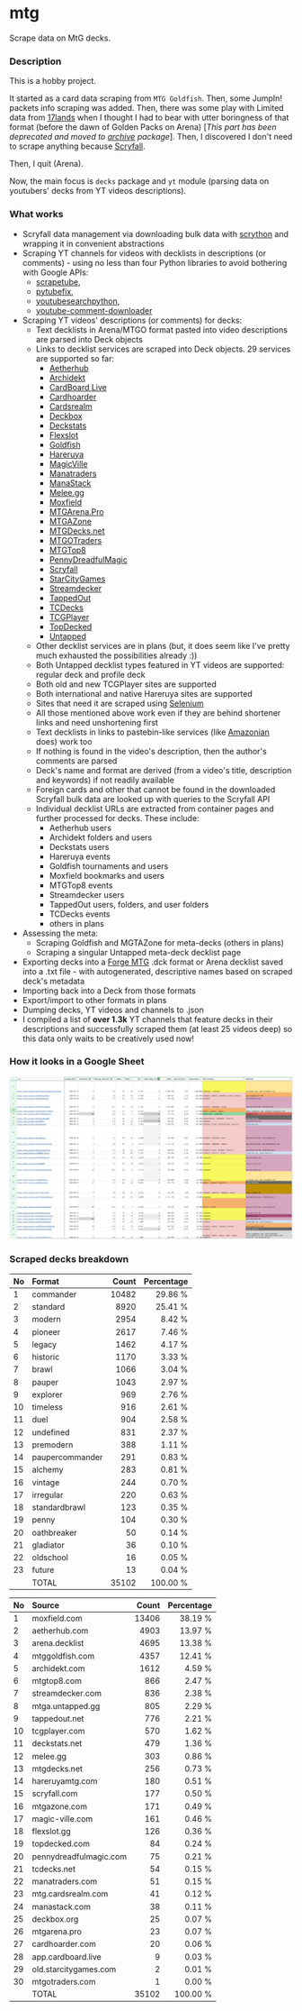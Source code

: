# mtg
Scrape data on MtG decks.

### Description

This is a hobby project.

It started as a card data scraping from `MTG Goldfish`. Then, some JumpIn! packets info scraping 
was added. Then, there was some play with Limited data from [17lands](https://www.17lands.com) when 
I thought I had to bear with utter boringness of that format (before the dawn of Golden Packs on 
Arena) [_This part has been deprecated and moved to [archive](https://github.com/z33kz33k/mtg/tree/2d5eb0c758953d38ac51840ed3e49c2c25b4fe91/mtgcards/archive) package_]. Then, I discovered I 
don't need to scrape anything because [Scryfall](https://scryfall.com).

Then, I quit (Arena).

Now, the main focus is `decks` package and `yt` module (parsing data on youtubers' decks from YT videos 
descriptions).

### What works

* Scryfall data management via downloading bulk data with 
  [scrython](https://github.com/NandaScott/Scrython) and wrapping it in convenient abstractions
* Scraping YT channels for videos with decklists in descriptions (or comments) - using no less than 
  four Python libraries to avoid bothering with Google APIs: 
    * [scrapetube](https://github.com/dermasmid/scrapetube),
    * [pytubefix](https://github.com/JuanBindez/pytubefix),
    * [youtubesearchpython](https://github.com/alexmercerind/youtube-search-python), 
    * [youtube-comment-downloader](https://github.com/egbertbouman/youtube-comment-downloader) 
* Scraping YT videos' descriptions (or comments) for decks:    
    * Text decklists in Arena/MTGO format pasted into video descriptions are parsed into Deck objects
    * Links to decklist services are scraped into Deck objects. 29 services are supported so far:
        * [Aetherhub](https://aetherhub.com)
        * [Archidekt](https://archidekt.com)
        * [CardBoard Live](https://cardboard.live)
        * [Cardhoarder](https://www.cardhoarder.com)
        * [Cardsrealm](https://mtg.cardsrealm.com/en-us/)
        * [Deckbox](https://deckbox.org)
        * [Deckstats](https://deckstats.net)
        * [Flexslot](https://flexslot.gg)
        * [Goldfish](https://www.mtggoldfish.com)
        * [Hareruya](https://www.hareruyamtg.com/en/)
        * [MagicVille](https://magic-ville.com/fr/index.php)
        * [Manatraders](https://www.manatraders.com)
        * [ManaStack](https://manastack.com/home)
        * [Melee.gg](https://melee.gg)
        * [Moxfield](https://www.moxfield.com)
        * [MTGArena.Pro](https://mtgarena.pro)
        * [MTGAZone](https://mtgazone.com)
        * [MTGDecks.net](https://mtgdecks.net)
        * [MTGOTraders](https://www.mtgotraders.com/store/index.html)
        * [MTGTop8](https://mtgtop8.com/index)
        * [PennyDreadfulMagic](https://pennydreadfulmagic.com)
        * [Scryfall](https://scryfall.com)
        * [StarCityGames](https://starcitygames.com)
        * [Streamdecker](https://www.streamdecker.com/landing)
        * [TappedOut](https://tappedout.net)
        * [TCDecks](https://www.tcdecks.net/index.php)
        * [TCGPlayer](https://infinite.tcgplayer.com)
        * [TopDecked](https://www.topdecked.com)
        * [Untapped](https://mtga.untapped.gg) 
    * Other decklist services are in plans (but, it does seem like I've pretty much exhausted the 
      possibilities already :))
    * Both Untapped decklist types featured in YT videos are supported: regular deck and profile deck
    * Both old and new TCGPlayer sites are supported
    * Both international and native Hareruya sites are supported 
    * Sites that need it are scraped using [Selenium](https://github.com/SeleniumHQ/Selenium)
    * All those mentioned above work even if they are behind shortener links and need unshortening first
    * Text decklists in links to pastebin-like services (like [Amazonian](https://www.youtube.com/@Amazonian) does) work too
    * If nothing is found in the video's description, then the author's comments are parsed
    * Deck's name and format are derived (from a video's title, description and keywords) if not readily available
    * Foreign cards and other that cannot be found in the downloaded Scryfall bulk data are looked 
      up with queries to the Scryfall API
    * Individual decklist URLs are extracted from container pages and further processed for decks. 
      These include:
        * Aetherhub users
        * Archidekt folders and users
        * Deckstats users
        * Hareruya events
        * Goldfish tournaments and users
        * Moxfield bookmarks and users
        * MTGTop8 events
        * Streamdecker users
        * TappedOut users, folders, and user folders
        * TCDecks events
        * others in plans
* Assessing the meta:
    * Scraping Goldfish and MGTAZone for meta-decks (others in plans)
    * Scraping a singular Untapped meta-deck decklist page
* Exporting decks into a [Forge MTG](https://github.com/Card-Forge/forge) .dck format or Arena 
  decklist saved into a .txt file - with autogenerated, descriptive names based on scraped deck's 
  metadata
* Importing back into a Deck from those formats
* Export/import to other formats in plans
* Dumping decks, YT videos and channels to .json
* I compiled a list of **over 1.3k** YT channels that feature decks in their descriptions and successfully 
  scraped them (at least 25 videos deep) so this data only waits to be creatively used now!

### How it looks in a Google Sheet
![Most popular channels](assets/channels.jpg)

### Scraped decks breakdown
| No | Format | Count | Percentage |
|:---|:-----|------:|-----------:|
| 1  | commander       | 10482 |    29.86 % |
| 2  | standard        |  8920 |    25.41 % |
| 3  | modern          |  2954 |     8.42 % |
| 4  | pioneer         |  2617 |     7.46 % |
| 5  | legacy          |  1462 |     4.17 % |
| 6  | historic        |  1170 |     3.33 % |
| 7  | brawl           |  1066 |     3.04 % |
| 8  | pauper          |  1043 |     2.97 % |
| 9  | explorer        |   969 |     2.76 % |
| 10 | timeless        |   916 |     2.61 % |
| 11 | duel            |   904 |     2.58 % |
| 12 | undefined       |   831 |     2.37 % |
| 13 | premodern       |   388 |     1.11 % |
| 14 | paupercommander |   291 |     0.83 % |
| 15 | alchemy         |   283 |     0.81 % |
| 16 | vintage         |   244 |     0.70 % |
| 17 | irregular       |   220 |     0.63 % |
| 18 | standardbrawl   |   123 |     0.35 % |
| 19 | penny           |   104 |     0.30 % |
| 20 | oathbreaker     |    50 |     0.14 % |
| 21 | gladiator       |    36 |     0.10 % |
| 22 | oldschool       |    16 |     0.05 % |
| 23 | future          |    13 |     0.04 % |
|  | TOTAL           | 35102 | 100.00 %|

| No | Source | Count | Percentage |
|:---|:-----|------:|-----------:|
| 1  | moxfield.com           | 13406 |    38.19 % |
| 2  | aetherhub.com          |  4903 |    13.97 % |
| 3  | arena.decklist         |  4695 |    13.38 % |
| 4  | mtggoldfish.com        |  4357 |    12.41 % |
| 5  | archidekt.com          |  1612 |     4.59 % |
| 6  | mtgtop8.com            |   866 |     2.47 % |
| 7  | streamdecker.com       |   836 |     2.38 % |
| 8  | mtga.untapped.gg       |   805 |     2.29 % |
| 9  | tappedout.net          |   776 |     2.21 % |
| 10 | tcgplayer.com          |   570 |     1.62 % |
| 11 | deckstats.net          |   479 |     1.36 % |
| 12 | melee.gg               |   303 |     0.86 % |
| 13 | mtgdecks.net           |   256 |     0.73 % |
| 14 | hareruyamtg.com        |   180 |     0.51 % |
| 15 | scryfall.com           |   177 |     0.50 % |
| 16 | mtgazone.com           |   171 |     0.49 % |
| 17 | magic-ville.com        |   161 |     0.46 % |
| 18 | flexslot.gg            |   126 |     0.36 % |
| 19 | topdecked.com          |    84 |     0.24 % |
| 20 | pennydreadfulmagic.com |    75 |     0.21 % |
| 21 | tcdecks.net            |    54 |     0.15 % |
| 22 | manatraders.com        |    51 |     0.15 % |
| 23 | mtg.cardsrealm.com     |    41 |     0.12 % |
| 24 | manastack.com          |    38 |     0.11 % |
| 25 | deckbox.org            |    25 |     0.07 % |
| 26 | mtgarena.pro           |    23 |     0.07 % |
| 27 | cardhoarder.com        |    20 |     0.06 % |
| 28 | app.cardboard.live     |     9 |     0.03 % |
| 29 | old.starcitygames.com  |     2 |     0.01 % |
| 30 | mtgotraders.com        |     1 |     0.00 % |
|  | TOTAL                  | 35102 | 100.00 %|
